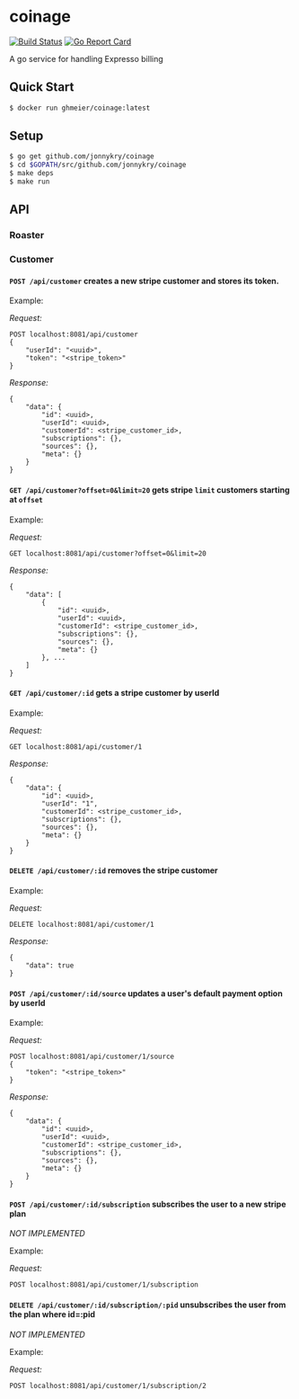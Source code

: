 # coinage
[![Build Status](https://travis-ci.org/jonnykry/coinage.svg?branch=master)](https://travis-ci.org/jonnykry/coinage)
[![Go Report Card](https://goreportcard.com/badge/github.com/jonnykry/coinage)](https://goreportcard.com/report/github.com/jonnykry/coinage)

A go service for handling Expresso billing

## Quick Start
```bash
$ docker run ghmeier/coinage:latest
```

## Setup
```bash
$ go get github.com/jonnykry/coinage
$ cd $GOPATH/src/github.com/jonnykry/coinage
$ make deps
$ make run
```

## API

### Roaster

### Customer

#### `POST /api/customer` creates a new stripe customer and stores its token.

Example:

*Request:*
```
POST localhost:8081/api/customer
{
	"userId": "<uuid>",
	"token": "<stripe_token>"
}
```

*Response:*
```
{
	"data": {
		"id": <uuid>,
		"userId": <uuid>,
		"customerId": <stripe_customer_id>,
		"subscriptions": {},
		"sources": {},
		"meta": {}
	}
}
```

#### `GET /api/customer?offset=0&limit=20` gets stripe `limit` customers starting at `offset`

Example:

*Request:*
```
GET localhost:8081/api/customer?offset=0&limit=20
```

*Response:*
```
{
	"data": [
		{
			"id": <uuid>,
			"userId": <uuid>,
			"customerId": <stripe_customer_id>,
			"subscriptions": {},
			"sources": {},
			"meta": {}
		}, ...
	]
}
```


#### `GET /api/customer/:id` gets a stripe customer by userId

Example:

*Request:*
```
GET localhost:8081/api/customer/1
```

*Response:*
```
{
	"data": {
		"id": <uuid>,
		"userId": "1",
		"customerId": <stripe_customer_id>,
		"subscriptions": {},
		"sources": {},
		"meta": {}
	}
}
```

#### `DELETE /api/customer/:id` removes the stripe customer

Example:

*Request:*
```
DELETE localhost:8081/api/customer/1
```

*Response:*
```
{
	"data": true
}
```

#### `POST /api/customer/:id/source` updates a user's default payment option by userId

Example:

*Request:*
```
POST localhost:8081/api/customer/1/source
{
	"token": "<stripe_token>"
}
```

*Response:*
```
{
	"data": {
		"id": <uuid>,
		"userId": <uuid>,
		"customerId": <stripe_customer_id>,
		"subscriptions": {},
		"sources": {},
		"meta": {}
	}
}
```

#### `POST /api/customer/:id/subscription` subscribes the user to a new stripe plan

*NOT IMPLEMENTED*

Example:

*Request:*
```
POST localhost:8081/api/customer/1/subscription
```

#### `DELETE /api/customer/:id/subscription/:pid` unsubscribes the user from the plan where id=:pid

*NOT IMPLEMENTED*

Example:

*Request:*
```
POST localhost:8081/api/customer/1/subscription/2
```